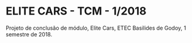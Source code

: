# ELITE CARS - TCM - 1/2018
Projeto de conclusão de módulo, Elite Cars, ETEC Basilides de Godoy, 1 semestre de 2018.
